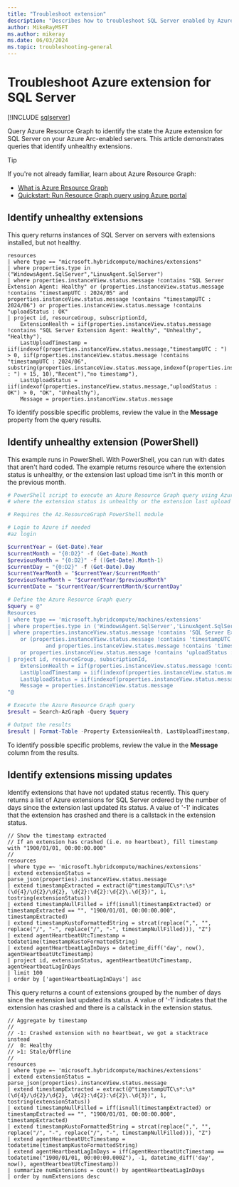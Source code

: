 ```yaml
---
title: "Troubleshoot extension"
description: "Describes how to troubleshoot SQL Server enabled by Azure Arc extension."
author: MikeRayMSFT
ms.author: mikeray
ms.date: 06/03/2024
ms.topic: troubleshooting-general
---
```


# Troubleshoot Azure extension for SQL Server

[!INCLUDE [sqlserver](../../includes/applies-to-version/sqlserver.md)]

Query Azure Resource Graph to identify the state the Azure extension for SQL Server on your Azure Arc-enabled servers. This article demonstrates queries that identify unhealthy extensions. 

> [!TIP] 
> If you're not already familiar, learn about Azure Resource Graph:
> 
> - [What is Azure Resource Graph](/azure/governance/resource-graph/overview)
> - [Quickstart: Run Resource Graph query using Azure portal](/azure/governance/resource-graph/first-query-portal)

## Identify unhealthy extensions

This query returns instances of SQL Server on servers with extensions installed, but not healthy. 

```kusto
resources
| where type == "microsoft.hybridcompute/machines/extensions"
| where properties.type in ("WindowsAgent.SqlServer","LinuxAgent.SqlServer")
| where properties.instanceView.status.message !contains "SQL Server Extension Agent: Healthy" or (properties.instanceView.status.message !contains "timestampUTC : 2024/05" and properties.instanceView.status.message !contains "timestampUTC : 2024/06") or properties.instanceView.status.message !contains "uploadStatus : OK"
| project id, resourceGroup, subscriptionId, 
    ExtensionHealth = iif(properties.instanceView.status.message !contains "SQL Server Extension Agent: Healthy", "Unhealthy", "Healthy"),
    LastUploadTimestamp = iif(indexof(properties.instanceView.status.message,"timestampUTC : ") > 0, iif(properties.instanceView.status.message !contains "timestampUTC : 2024/06", substring(properties.instanceView.status.message,indexof(properties.instanceView.status.message,"timestampUTC : ") + 15, 10),"Recent"),"no timestamp"),
    LastUploadStatus = iif(indexof(properties.instanceView.status.message,"uploadStatus : OK") > 0, "OK", "Unhealthy"),
    Message = properties.instanceView.status.message
```

To identify possible specific problems, review the value in the **Message** property from the query results.

## Identify unhealthy extension (PowerShell)

This example runs in PowerShell. With PowerShell, you can run with dates that aren't hard coded. The example returns resource where the extension status is unhealthy, or the extension last upload time isn't in this month or the previous month.

```powershell
# PowerShell script to execute an Azure Resource Graph query using Azure CLI
# where the extension status is unhealthy or the extension last upload time isn't in this month or the previous month.

# Requires the Az.ResourceGraph PowerShell module

# Login to Azure if needed
#az login

$currentYear = (Get-Date).Year
$currentMonth = "{0:D2}" -f (Get-Date).Month
$previousMonth = "{0:D2}" -f ((Get-Date).Month-1)
$currentDay = "{0:D2}" -f (Get-Date).Day
$currentYearMonth = "$currentYear/$currentMonth"
$previousYearMonth = "$currentYear/$previousMonth"
$currentDate = "$currentYear/$currentMonth/$currentDay"

# Define the Azure Resource Graph query
$query = @"
Resources
| where type == 'microsoft.hybridcompute/machines/extensions' 
| where properties.type in ('WindowsAgent.SqlServer','LinuxAgent.SqlServer') 
| where properties.instanceView.status.message !contains 'SQL Server Extension Agent: Healthy' 
    or (properties.instanceView.status.message !contains 'timestampUTC : $previousYearMonth' 
            and properties.instanceView.status.message !contains 'timestampUTC : $currentYearMonth') 
    or properties.instanceView.status.message !contains 'uploadStatus : OK' 
| project id, resourceGroup, subscriptionId, 
    ExtensionHealth = iif(properties.instanceView.status.message !contains 'SQL Server Extension Agent: Healthy', 'Unhealthy', 'Healthy'), 
    LastUploadTimestamp = iif(indexof(properties.instanceView.status.message,'timestampUTC : ') > 0, iif(properties.instanceView.status.message !contains 'timestampUTC : $currentYearMonth', substring(properties.instanceView.status.message,indexof(properties.instanceView.status.message,'timestampUTC : ') + 15, 10),'Recent'),'no timestamp'),
    LastUploadStatus = iif(indexof(properties.instanceView.status.message,'uploadStatus : OK') > 0, 'OK', 'Unhealthy'), 
    Message = properties.instanceView.status.message
"@

# Execute the Azure Resource Graph query
$result = Search-AzGraph -Query $query

# Output the results
$result | Format-Table -Property ExtensionHealth, LastUploadTimestamp, LastUploadStatus, Message
```

To identify possible specific problems, review the value in the **Message** column from the results.

## Identify extensions missing updates

Identify extensions that have not updated status recently. This query returns a list of Azure extensions for SQL Server ordered by the number of days since the extension last updated its status. A value of '-1' indicates that the extension has crashed and there is a callstack in the extension status.

```kusto
// Show the timestamp extracted
// If an extension has crashed (i.e. no heartbeat), fill timestamp with "1900/01/01, 00:00:00.000"
//
resources
| where type =~ 'microsoft.hybridcompute/machines/extensions'
| extend extensionStatus = parse_json(properties).instanceView.status.message
| extend timestampExtracted = extract(@"timestampUTC\s*:\s*(\d{4}/\d{2}/\d{2}, \d{2}:\d{2}:\d{2}\.\d{3})", 1, tostring(extensionStatus))
| extend timestampNullFilled = iff(isnull(timestampExtracted) or timestampExtracted == "", "1900/01/01, 00:00:00.000", timestampExtracted)
| extend timestampKustoFormattedString = strcat(replace(",", "", replace("/", "-", replace("/", "-", timestampNullFilled))), "Z")
| extend agentHeartbeatUtcTimestamp = todatetime(timestampKustoFormattedString)
| extend agentHeartbeatLagInDays = datetime_diff('day', now(), agentHeartbeatUtcTimestamp)
| project id, extensionStatus, agentHeartbeatUtcTimestamp, agentHeartbeatLagInDays
| limit 100
| order by ['agentHeartbeatLagInDays'] asc
```

This query returns a count of extensions grouped by the number of days since the extension last updated its status. A value of '-1' indicates that the extension has crashed and there is a callstack in the extension status.

```kusto
// Aggregate by timestamp
//
// -1: Crashed extension with no heartbeat, we got a stacktrace instead
//  0: Healthy
// >1: Stale/Offline
//
resources
| where type =~ 'microsoft.hybridcompute/machines/extensions'
| extend extensionStatus = parse_json(properties).instanceView.status.message
| extend timestampExtracted = extract(@"timestampUTC\s*:\s*(\d{4}/\d{2}/\d{2}, \d{2}:\d{2}:\d{2}\.\d{3})", 1, tostring(extensionStatus))
| extend timestampNullFilled = iff(isnull(timestampExtracted) or timestampExtracted == "", "1900/01/01, 00:00:00.000", timestampExtracted)
| extend timestampKustoFormattedString = strcat(replace(",", "", replace("/", "-", replace("/", "-", timestampNullFilled))), "Z")
| extend agentHeartbeatUtcTimestamp = todatetime(timestampKustoFormattedString)
| extend agentHeartbeatLagInDays = iff(agentHeartbeatUtcTimestamp == todatetime("1900/01/01, 00:00:00.000Z"), -1, datetime_diff('day', now(), agentHeartbeatUtcTimestamp))
| summarize numExtensions = count() by agentHeartbeatLagInDays
| order by numExtensions desc
```